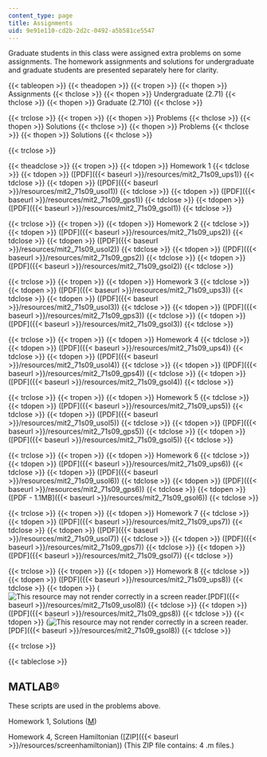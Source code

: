 ```yaml
---
content_type: page
title: Assignments
uid: 9e91e110-cd2b-2d2c-0492-a5b581ce5547
---
```


Graduate students in this class were assigned extra problems on some assignments. The homework assignments and solutions for undergraduate and graduate students are presented separately here for clarity.

{{< tableopen >}}
{{< theadopen >}}
{{< tropen >}}
{{< thopen >}}
Assignments
{{< thclose >}}
{{< thopen >}}
Undergraduate (2.71)
{{< thclose >}}
{{< thopen >}}
Graduate (2.710)
{{< thclose >}}

{{< trclose >}}
{{< tropen >}}
{{< thopen >}}
Problems
{{< thclose >}}
{{< thopen >}}
Solutions
{{< thclose >}}
{{< thopen >}}
Problems
{{< thclose >}}
{{< thopen >}}
Solutions
{{< thclose >}}

{{< trclose >}}

{{< theadclose >}}
{{< tropen >}}
{{< tdopen >}}
Homework 1
{{< tdclose >}}
{{< tdopen >}}
([PDF]({{< baseurl >}}/resources/mit2_71s09_ups1))
{{< tdclose >}}
{{< tdopen >}}
([PDF]({{< baseurl >}}/resources/mit2_71s09_usol1))
{{< tdclose >}}
{{< tdopen >}}
([PDF]({{< baseurl >}}/resources/mit2_71s09_gps1))
{{< tdclose >}}
{{< tdopen >}}
([PDF]({{< baseurl >}}/resources/mit2_71s09_gsol1))
{{< tdclose >}}

{{< trclose >}}
{{< tropen >}}
{{< tdopen >}}
Homework 2
{{< tdclose >}}
{{< tdopen >}}
([PDF]({{< baseurl >}}/resources/mit2_71s09_ups2))
{{< tdclose >}}
{{< tdopen >}}
([PDF]({{< baseurl >}}/resources/mit2_71s09_usol2))
{{< tdclose >}}
{{< tdopen >}}
([PDF]({{< baseurl >}}/resources/mit2_71s09_gps2))
{{< tdclose >}}
{{< tdopen >}}
([PDF]({{< baseurl >}}/resources/mit2_71s09_gsol2))
{{< tdclose >}}

{{< trclose >}}
{{< tropen >}}
{{< tdopen >}}
Homework 3
{{< tdclose >}}
{{< tdopen >}}
([PDF]({{< baseurl >}}/resources/mit2_71s09_ups3))
{{< tdclose >}}
{{< tdopen >}}
([PDF]({{< baseurl >}}/resources/mit2_71s09_usol3))
{{< tdclose >}}
{{< tdopen >}}
([PDF]({{< baseurl >}}/resources/mit2_71s09_gps3))
{{< tdclose >}}
{{< tdopen >}}
([PDF]({{< baseurl >}}/resources/mit2_71s09_gsol3))
{{< tdclose >}}

{{< trclose >}}
{{< tropen >}}
{{< tdopen >}}
Homework 4
{{< tdclose >}}
{{< tdopen >}}
([PDF]({{< baseurl >}}/resources/mit2_71s09_ups4))
{{< tdclose >}}
{{< tdopen >}}
([PDF]({{< baseurl >}}/resources/mit2_71s09_usol4))
{{< tdclose >}}
{{< tdopen >}}
([PDF]({{< baseurl >}}/resources/mit2_71s09_gps4))
{{< tdclose >}}
{{< tdopen >}}
([PDF]({{< baseurl >}}/resources/mit2_71s09_gsol4))
{{< tdclose >}}

{{< trclose >}}
{{< tropen >}}
{{< tdopen >}}
Homework 5
{{< tdclose >}}
{{< tdopen >}}
([PDF]({{< baseurl >}}/resources/mit2_71s09_ups5))
{{< tdclose >}}
{{< tdopen >}}
([PDF]({{< baseurl >}}/resources/mit2_71s09_usol5))
{{< tdclose >}}
{{< tdopen >}}
([PDF]({{< baseurl >}}/resources/mit2_71s09_gps5))
{{< tdclose >}}
{{< tdopen >}}
([PDF]({{< baseurl >}}/resources/mit2_71s09_gsol5))
{{< tdclose >}}

{{< trclose >}}
{{< tropen >}}
{{< tdopen >}}
Homework 6
{{< tdclose >}}
{{< tdopen >}}
([PDF]({{< baseurl >}}/resources/mit2_71s09_ups6))
{{< tdclose >}}
{{< tdopen >}}
([PDF]({{< baseurl >}}/resources/mit2_71s09_usol6))
{{< tdclose >}}
{{< tdopen >}}
([PDF]({{< baseurl >}}/resources/mit2_71s09_gps6))
{{< tdclose >}}
{{< tdopen >}}
([PDF - 1.1MB]({{< baseurl >}}/resources/mit2_71s09_gsol6))
{{< tdclose >}}

{{< trclose >}}
{{< tropen >}}
{{< tdopen >}}
Homework 7
{{< tdclose >}}
{{< tdopen >}}
([PDF]({{< baseurl >}}/resources/mit2_71s09_ups7))
{{< tdclose >}}
{{< tdopen >}}
([PDF]({{< baseurl >}}/resources/mit2_71s09_usol7))
{{< tdclose >}}
{{< tdopen >}}
([PDF]({{< baseurl >}}/resources/mit2_71s09_gps7))
{{< tdclose >}}
{{< tdopen >}}
([PDF]({{< baseurl >}}/resources/mit2_71s09_gsol7))
{{< tdclose >}}

{{< trclose >}}
{{< tropen >}}
{{< tdopen >}}
Homework 8
{{< tdclose >}}
{{< tdopen >}}
([PDF]({{< baseurl >}}/resources/mit2_71s09_ups8))
{{< tdclose >}}
{{< tdopen >}}
(![This resource may not render correctly in a screen reader.](/images/inacessible.gif)[PDF]({{< baseurl >}}/resources/mit2_71s09_usol8))
{{< tdclose >}}
{{< tdopen >}}
([PDF]({{< baseurl >}}/resources/mit2_71s09_gps8))
{{< tdclose >}}
{{< tdopen >}}
(![This resource may not render correctly in a screen reader.](/images/inacessible.gif)[PDF]({{< baseurl >}}/resources/mit2_71s09_gsol8))
{{< tdclose >}}

{{< trclose >}}

{{< tableclose >}}

MATLAB®
-------

These scripts are used in the problems above.

Homework 1, Solutions ([M](/courses/mechanical-engineering/2-71-optics-spring-2009/assignments/n_sf6.m))

Homework 4, Screen Hamiltonian ([ZIP]({{< baseurl >}}/resources/screenhamiltonian)) (This ZIP file contains: 4 .m files.)